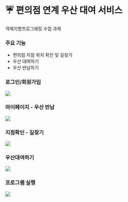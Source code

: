 # ☔ 편의점 연계 우산 대여 서비스
객체지향프로그래밍 수업 과제

### 주요 기능 
- 편의점 지점 위치 확인 및 길찾기
- 우산 대여하기
- 우산 반납하기

### 로그인/회원가입
<img src="https://user-images.githubusercontent.com/87884004/245731354-99cb48f9-d23c-4e8c-a482-626a47b8a84a.gif"></img>

### 마이페이지 - 우산 반납
<img src="https://user-images.githubusercontent.com/87884004/245731342-bb78e59b-bea0-4373-9a46-b3ce50e27278.gif"></img>

### 지점확인 - 길찾기
<img src="https://user-images.githubusercontent.com/87884004/245731592-1b77c771-239a-42cb-a624-bc93f2c67ccd.gif"></img>

### 우산대여하기
<img src="https://user-images.githubusercontent.com/87884004/245731351-e6d6274d-3d45-487b-a5f8-9a5dfde69259.gif"></img>

### 프로그램 실행
<img src="https://user-images.githubusercontent.com/87884004/245735447-41e461df-018f-4b87-9e7f-0e2ebc169399.mp4"></img>

